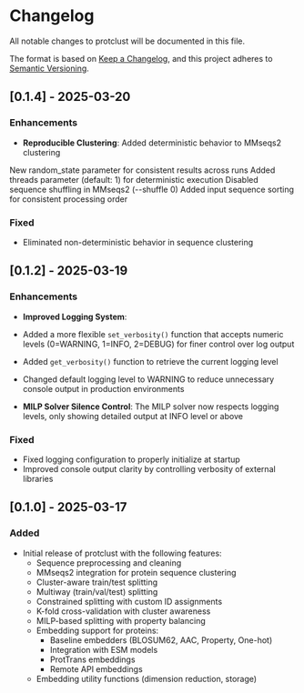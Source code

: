# Changelog

All notable changes to protclust will be documented in this file.

The format is based on [Keep a Changelog](https://keepachangelog.com/en/1.0.0/),
and this project adheres to [Semantic Versioning](https://semver.org/spec/v2.0.0.html).

## [0.1.4] - 2025-03-20
### Enhancements

- **Reproducible Clustering**: Added deterministic behavior to MMseqs2 clustering

New random_state parameter for consistent results across runs
Added threads parameter (default: 1) for deterministic execution
Disabled sequence shuffling in MMseqs2 (--shuffle 0)
Added input sequence sorting for consistent processing order

### Fixed

- Eliminated non-deterministic behavior in sequence clustering

## [0.1.2] - 2025-03-19

### Enhancements

- **Improved Logging System**:
 - Added a more flexible `set_verbosity()` function that accepts numeric levels (0=WARNING, 1=INFO, 2=DEBUG) for finer control over log output
 - Added `get_verbosity()` function to retrieve the current logging level
 - Changed default logging level to WARNING to reduce unnecessary console output in production environments

- **MILP Solver Silence Control**: The MILP solver now respects logging levels, only showing detailed output at INFO level or above

### Fixed
- Fixed logging configuration to properly initialize at startup
- Improved console output clarity by controlling verbosity of external libraries

## [0.1.0] - 2025-03-17

### Added
- Initial release of protclust with the following features:
  - Sequence preprocessing and cleaning
  - MMseqs2 integration for protein sequence clustering
  - Cluster-aware train/test splitting
  - Multiway (train/val/test) splitting
  - Constrained splitting with custom ID assignments
  - K-fold cross-validation with cluster awareness
  - MILP-based splitting with property balancing
  - Embedding support for proteins:
    - Baseline embedders (BLOSUM62, AAC, Property, One-hot)
    - Integration with ESM models
    - ProtTrans embeddings
    - Remote API embeddings
  - Embedding utility functions (dimension reduction, storage)
